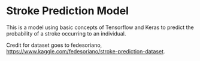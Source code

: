 # Stroke Prediction Model
This is a model using basic concepts of Tensorflow and Keras to predict the probability of a stroke occurring to an individual.

Credit for dataset goes to fedesoriano, https://www.kaggle.com/fedesoriano/stroke-prediction-dataset.
